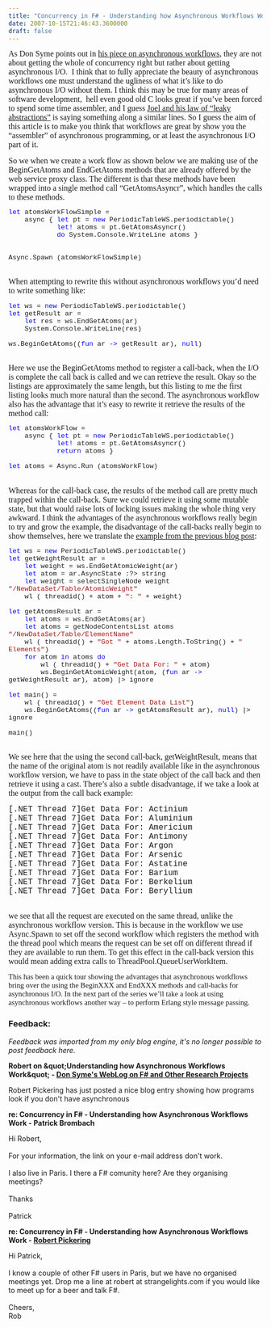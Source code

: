 ```yaml
---
title: "Concurrency in F# - Understanding how Asynchronous Workflows Work"
date: 2007-10-15T21:46:43.3600000
draft: false
---
```


<p class="MsoNormal" style="MARGIN: 0cm 0cm 10pt"><font face="Calibri" size="3">As Don Syme points out in <a href="http://blogs.msdn.com/dsyme/archive/2007/10/11/introducing-f-asynchronous-workflows.aspx">his piece on asynchronous workflows</a>, they are not about getting the whole of concurrency right but rather about getting asynchronous I/O.<span style="mso-spacerun: yes">  </span>I think that to fully appreciate the beauty of asynchronous workflows one must understand the ugliness of what it’s like to do asynchronous I/O without them. I think this may be true for many areas of software development,<span style="mso-spacerun: yes">  </span>hell even good old C looks great if you’ve been forced to spend some time assembler, and I guess <a href="http://www.joelonsoftware.com/articles/LeakyAbstractions.html">Joel and his law of “leaky abstractions”</a> is saying something along a similar lines. So I guess the aim of this article is to make you think that workflows are great by show you the “assembler” of asynchronous programming, or at least the asynchronous I/O part of it.</font></p>
<p class="MsoNormal" style="MARGIN: 0cm 0cm 10pt"><font face="Calibri" size="3">So we when we create a work flow as shown below we are making use of the BeginGetAtoms and EndGetAtoms methods that are already offered by the web service proxy class. The different is that these methods have been wrapped into a single method call “GetAtomsAsyncr”, which handles the calls to these methods.</font></p>
<p class="MsoNormal" style="MARGIN: 0cm 0cm 0pt; LINE-HEIGHT: normal; mso-layout-grid-align: none"><span style="FONT-SIZE: 10pt; COLOR: blue; FONT-FAMILY: &quot;Courier New&quot;; mso-no-proof: yes">let</span><span style="FONT-SIZE: 10pt; FONT-FAMILY: &quot;Courier New&quot;; mso-no-proof: yes"> atomsWorkFlowSimple = <o:p></o:p></span></p>
<p class="MsoNormal" style="MARGIN: 0cm 0cm 0pt; LINE-HEIGHT: normal; mso-layout-grid-align: none"><span style="FONT-SIZE: 10pt; FONT-FAMILY: &quot;Courier New&quot;; mso-no-proof: yes"><span style="mso-spacerun: yes">    </span>async { <span style="COLOR: blue">let</span> pt = <span style="COLOR: blue">new</span> PeriodicTableWS.periodictable()<o:p></o:p></span></p>
<p class="MsoNormal" style="MARGIN: 0cm 0cm 0pt; LINE-HEIGHT: normal; mso-layout-grid-align: none"><span style="FONT-SIZE: 10pt; FONT-FAMILY: &quot;Courier New&quot;; mso-no-proof: yes"><span style="mso-spacerun: yes">            </span><span style="COLOR: blue">let!</span> atoms = pt.GetAtomsAsyncr()<o:p></o:p></span></p>
<p class="MsoNormal" style="MARGIN: 0cm 0cm 0pt; LINE-HEIGHT: normal; mso-layout-grid-align: none"><span style="FONT-SIZE: 10pt; FONT-FAMILY: &quot;Courier New&quot;; mso-no-proof: yes"><span style="mso-spacerun: yes">            </span><span style="COLOR: blue">do</span> System.Console.WriteLine atoms }<o:p></o:p></span></p>
<p class="MsoNormal" style="MARGIN: 0cm 0cm 0pt; LINE-HEIGHT: normal; mso-layout-grid-align: none"><span style="FONT-SIZE: 10pt; FONT-FAMILY: &quot;Courier New&quot;; mso-no-proof: yes"><o:p> </o:p></span></p>
<p class="MsoNormal" style="MARGIN: 0cm 0cm 0pt; LINE-HEIGHT: normal; mso-layout-grid-align: none"><span style="FONT-SIZE: 10pt; FONT-FAMILY: &quot;Courier New&quot;; mso-no-proof: yes"><o:p> </o:p></span></p>
<p class="MsoNormal" style="MARGIN: 0cm 0cm 0pt; LINE-HEIGHT: normal; mso-layout-grid-align: none"><span style="FONT-SIZE: 10pt; FONT-FAMILY: &quot;Courier New&quot;; mso-no-proof: yes">Async.Spawn (atomsWorkFlowSimple)<o:p></o:p></span></p>
<p class="MsoNormal" style="MARGIN: 0cm 0cm 10pt"><o:p><font face="Calibri" size="3"> </font></o:p></p>
<p class="MsoNormal" style="MARGIN: 0cm 0cm 10pt"><font face="Calibri" size="3">When attempting to rewrite this without asynchronous workflows you’d need to write something like:</font></p>
<p class="MsoNormal" style="MARGIN: 0cm 0cm 0pt; LINE-HEIGHT: normal; mso-layout-grid-align: none"><span style="FONT-SIZE: 10pt; COLOR: blue; FONT-FAMILY: &quot;Courier New&quot;; mso-no-proof: yes">let</span><span style="FONT-SIZE: 10pt; FONT-FAMILY: &quot;Courier New&quot;; mso-no-proof: yes"> ws = <span style="COLOR: blue">new</span> PeriodicTableWS.periodictable()<o:p></o:p></span></p>
<p class="MsoNormal" style="MARGIN: 0cm 0cm 0pt; LINE-HEIGHT: normal; mso-layout-grid-align: none"><span style="FONT-SIZE: 10pt; COLOR: blue; FONT-FAMILY: &quot;Courier New&quot;; mso-no-proof: yes">let</span><span style="FONT-SIZE: 10pt; FONT-FAMILY: &quot;Courier New&quot;; mso-no-proof: yes"> getResult ar =<o:p></o:p></span></p>
<p class="MsoNormal" style="MARGIN: 0cm 0cm 0pt; LINE-HEIGHT: normal; mso-layout-grid-align: none"><span style="FONT-SIZE: 10pt; FONT-FAMILY: &quot;Courier New&quot;; mso-no-proof: yes"><span style="mso-spacerun: yes">    </span><span style="COLOR: blue">let</span> res = ws.EndGetAtoms(ar)<o:p></o:p></span></p>
<p class="MsoNormal" style="MARGIN: 0cm 0cm 0pt; LINE-HEIGHT: normal; mso-layout-grid-align: none"><span style="FONT-SIZE: 10pt; FONT-FAMILY: &quot;Courier New&quot;; mso-no-proof: yes"><span style="mso-spacerun: yes">    </span>System.Console.WriteLine(res)<o:p></o:p></span></p>
<p class="MsoNormal" style="MARGIN: 0cm 0cm 0pt; LINE-HEIGHT: normal; mso-layout-grid-align: none"><span style="FONT-SIZE: 10pt; FONT-FAMILY: &quot;Courier New&quot;; mso-no-proof: yes"><o:p> </o:p></span></p>
<p class="MsoNormal" style="MARGIN: 0cm 0cm 0pt; LINE-HEIGHT: normal; mso-layout-grid-align: none"><span style="FONT-SIZE: 10pt; FONT-FAMILY: &quot;Courier New&quot;; mso-no-proof: yes">ws.BeginGetAtoms((<span style="COLOR: blue">fun</span> ar <span style="COLOR: blue">-&gt;</span> getResult ar), <span style="COLOR: blue">null</span>)<o:p></o:p></span></p>
<p class="MsoNormal" style="MARGIN: 0cm 0cm 10pt"><o:p><font face="Calibri" size="3"> </font></o:p></p>
<p class="MsoNormal" style="MARGIN: 0cm 0cm 10pt"><font face="Calibri" size="3">Here we use the BeginGetAtoms method to register a call-back, when the I/O is complete the call back is called and we can retrieve the result. Okay so the listings are approximately the same length, but this listing to me the first listing looks much more natural than the second. The asynchronous workflow also has the advantage that it’s easy to rewrite it retrieve the results of the method call:</font></p>
<p class="MsoNormal" style="MARGIN: 0cm 0cm 0pt; LINE-HEIGHT: normal; mso-layout-grid-align: none"><span style="FONT-SIZE: 10pt; COLOR: blue; FONT-FAMILY: &quot;Courier New&quot;; mso-no-proof: yes">let</span><span style="FONT-SIZE: 10pt; FONT-FAMILY: &quot;Courier New&quot;; mso-no-proof: yes"> atomsWorkFlow = <o:p></o:p></span></p>
<p class="MsoNormal" style="MARGIN: 0cm 0cm 0pt; LINE-HEIGHT: normal; mso-layout-grid-align: none"><span style="FONT-SIZE: 10pt; FONT-FAMILY: &quot;Courier New&quot;; mso-no-proof: yes"><span style="mso-spacerun: yes">    </span>async { <span style="COLOR: blue">let</span> pt = <span style="COLOR: blue">new</span> PeriodicTableWS.periodictable()<o:p></o:p></span></p>
<p class="MsoNormal" style="MARGIN: 0cm 0cm 0pt; LINE-HEIGHT: normal; mso-layout-grid-align: none"><span style="FONT-SIZE: 10pt; FONT-FAMILY: &quot;Courier New&quot;; mso-no-proof: yes"><span style="mso-spacerun: yes">            </span><span style="COLOR: blue">let!</span> atoms = pt.GetAtomsAsyncr()<o:p></o:p></span></p>
<p class="MsoNormal" style="MARGIN: 0cm 0cm 0pt; LINE-HEIGHT: normal; mso-layout-grid-align: none"><span style="FONT-SIZE: 10pt; FONT-FAMILY: &quot;Courier New&quot;; mso-no-proof: yes"><span style="mso-spacerun: yes">            </span><span style="COLOR: blue">return</span> atoms }<o:p></o:p></span></p>
<p class="MsoNormal" style="MARGIN: 0cm 0cm 0pt; LINE-HEIGHT: normal; mso-layout-grid-align: none"><span style="FONT-SIZE: 10pt; FONT-FAMILY: &quot;Courier New&quot;; mso-no-proof: yes"><o:p> </o:p></span></p>
<p class="MsoNormal" style="MARGIN: 0cm 0cm 0pt; LINE-HEIGHT: normal; mso-layout-grid-align: none"><span style="FONT-SIZE: 10pt; COLOR: blue; FONT-FAMILY: &quot;Courier New&quot;; mso-no-proof: yes">let</span><span style="FONT-SIZE: 10pt; FONT-FAMILY: &quot;Courier New&quot;; mso-no-proof: yes"> atoms = Async.Run (atomsWorkFlow)<o:p></o:p></span></p>
<p class="MsoNormal" style="MARGIN: 0cm 0cm 10pt"><o:p><font face="Calibri" size="3"> </font></o:p></p>
<p class="MsoNormal" style="MARGIN: 0cm 0cm 10pt"><font face="Calibri" size="3">Whereas for the call-back case, the results of the method call are pretty much trapped within the call-back. Sure we could retrieve it using some mutable state, but that would raise lots of locking issues making the whole thing very awkward. I think the advantages of the asynchronous workflows really begin to try and grow the example, the disadvantage of the call-backs really begin to show themselves, here we translate the <a href="http://strangelights.com/blog/archive/2007/09/29/1597.aspx">example from the previous blog post</a>:</font></p>
<p class="MsoNormal" style="MARGIN: 0cm 0cm 0pt; LINE-HEIGHT: normal; mso-layout-grid-align: none"><span style="FONT-SIZE: 10pt; COLOR: blue; FONT-FAMILY: &quot;Courier New&quot;; mso-no-proof: yes">let</span><span style="FONT-SIZE: 10pt; FONT-FAMILY: &quot;Courier New&quot;; mso-no-proof: yes"> ws = <span style="COLOR: blue">new</span> PeriodicTableWS.periodictable()<o:p></o:p></span></p>
<p class="MsoNormal" style="MARGIN: 0cm 0cm 0pt; LINE-HEIGHT: normal; mso-layout-grid-align: none"><span style="FONT-SIZE: 10pt; COLOR: blue; FONT-FAMILY: &quot;Courier New&quot;; mso-no-proof: yes">let</span><span style="FONT-SIZE: 10pt; FONT-FAMILY: &quot;Courier New&quot;; mso-no-proof: yes"> getWeightResult ar =<o:p></o:p></span></p>
<p class="MsoNormal" style="MARGIN: 0cm 0cm 0pt; LINE-HEIGHT: normal; mso-layout-grid-align: none"><span style="FONT-SIZE: 10pt; FONT-FAMILY: &quot;Courier New&quot;; mso-no-proof: yes"><span style="mso-spacerun: yes">    </span><span style="COLOR: blue">let</span> weight = ws.EndGetAtomicWeight(ar)<o:p></o:p></span></p>
<p class="MsoNormal" style="MARGIN: 0cm 0cm 0pt; LINE-HEIGHT: normal; mso-layout-grid-align: none"><span style="FONT-SIZE: 10pt; FONT-FAMILY: &quot;Courier New&quot;; mso-no-proof: yes"><span style="mso-spacerun: yes">    </span><span style="COLOR: blue">let</span> atom = ar.AsyncState :?&gt; string<o:p></o:p></span></p>
<p class="MsoNormal" style="MARGIN: 0cm 0cm 0pt; LINE-HEIGHT: normal; mso-layout-grid-align: none"><span style="FONT-SIZE: 10pt; FONT-FAMILY: &quot;Courier New&quot;; mso-no-proof: yes"><span style="mso-spacerun: yes">    </span><span style="COLOR: blue">let</span> weight = selectSingleNode weight <span style="COLOR: #a31515">"/NewDataSet/Table/AtomicWeight"<o:p></o:p></span></span></p>
<p class="MsoNormal" style="MARGIN: 0cm 0cm 0pt; LINE-HEIGHT: normal; mso-layout-grid-align: none"><span style="FONT-SIZE: 10pt; FONT-FAMILY: &quot;Courier New&quot;; mso-no-proof: yes"><span style="mso-spacerun: yes">    </span>wl ( threadid() + atom + <span style="COLOR: #a31515">": "</span> + weight)<o:p></o:p></span></p>
<p class="MsoNormal" style="MARGIN: 0cm 0cm 0pt; LINE-HEIGHT: normal; mso-layout-grid-align: none"><span style="FONT-SIZE: 10pt; FONT-FAMILY: &quot;Courier New&quot;; mso-no-proof: yes"><o:p> </o:p></span></p>
<p class="MsoNormal" style="MARGIN: 0cm 0cm 0pt; LINE-HEIGHT: normal; mso-layout-grid-align: none"><span style="FONT-SIZE: 10pt; COLOR: blue; FONT-FAMILY: &quot;Courier New&quot;; mso-no-proof: yes">let</span><span style="FONT-SIZE: 10pt; FONT-FAMILY: &quot;Courier New&quot;; mso-no-proof: yes"> getAtomsResult ar =<o:p></o:p></span></p>
<p class="MsoNormal" style="MARGIN: 0cm 0cm 0pt; LINE-HEIGHT: normal; mso-layout-grid-align: none"><span style="FONT-SIZE: 10pt; FONT-FAMILY: &quot;Courier New&quot;; mso-no-proof: yes"><span style="mso-spacerun: yes">    </span><span style="COLOR: blue">let</span> atoms = ws.EndGetAtoms(ar)<o:p></o:p></span></p>
<p class="MsoNormal" style="MARGIN: 0cm 0cm 0pt; LINE-HEIGHT: normal; mso-layout-grid-align: none"><span style="FONT-SIZE: 10pt; FONT-FAMILY: &quot;Courier New&quot;; mso-no-proof: yes"><span style="mso-spacerun: yes">    </span><span style="COLOR: blue">let</span> atoms = getNodeContentsList atoms <span style="COLOR: #a31515">"/NewDataSet/Table/ElementName"<o:p></o:p></span></span></p>
<p class="MsoNormal" style="MARGIN: 0cm 0cm 0pt; LINE-HEIGHT: normal; mso-layout-grid-align: none"><span style="FONT-SIZE: 10pt; FONT-FAMILY: &quot;Courier New&quot;; mso-no-proof: yes"><span style="mso-spacerun: yes">    </span>wl ( threadid() + <span style="COLOR: #a31515">"Got "</span> + atoms.Length.ToString() + <span style="COLOR: #a31515">" Elements"</span>)<o:p></o:p></span></p>
<p class="MsoNormal" style="MARGIN: 0cm 0cm 0pt; LINE-HEIGHT: normal; mso-layout-grid-align: none"><span style="FONT-SIZE: 10pt; FONT-FAMILY: &quot;Courier New&quot;; mso-no-proof: yes"><span style="mso-spacerun: yes">    </span><span style="COLOR: blue">for</span> atom <span style="COLOR: blue">in</span> atoms <span style="COLOR: blue">do<o:p></o:p></span></span></p>
<p class="MsoNormal" style="MARGIN: 0cm 0cm 0pt; LINE-HEIGHT: normal; mso-layout-grid-align: none"><span style="FONT-SIZE: 10pt; FONT-FAMILY: &quot;Courier New&quot;; mso-no-proof: yes"><span style="mso-spacerun: yes">        </span>wl ( threadid() + <span style="COLOR: #a31515">"Get Data For: "</span> + atom)<o:p></o:p></span></p>
<p class="MsoNormal" style="MARGIN: 0cm 0cm 0pt; LINE-HEIGHT: normal; mso-layout-grid-align: none"><span style="FONT-SIZE: 10pt; FONT-FAMILY: &quot;Courier New&quot;; mso-no-proof: yes"><span style="mso-spacerun: yes">        </span>ws.BeginGetAtomicWeight(atom, (<span style="COLOR: blue">fun</span> ar <span style="COLOR: blue">-&gt;</span> getWeightResult ar), atom) |&gt; ignore<o:p></o:p></span></p>
<p class="MsoNormal" style="MARGIN: 0cm 0cm 0pt; LINE-HEIGHT: normal; mso-layout-grid-align: none"><span style="FONT-SIZE: 10pt; FONT-FAMILY: &quot;Courier New&quot;; mso-no-proof: yes"><o:p> </o:p></span></p>
<p class="MsoNormal" style="MARGIN: 0cm 0cm 0pt; LINE-HEIGHT: normal; mso-layout-grid-align: none"><span style="FONT-SIZE: 10pt; COLOR: blue; FONT-FAMILY: &quot;Courier New&quot;; mso-no-proof: yes">let</span><span style="FONT-SIZE: 10pt; FONT-FAMILY: &quot;Courier New&quot;; mso-no-proof: yes"> main() =<o:p></o:p></span></p>
<p class="MsoNormal" style="MARGIN: 0cm 0cm 0pt; LINE-HEIGHT: normal; mso-layout-grid-align: none"><span style="FONT-SIZE: 10pt; FONT-FAMILY: &quot;Courier New&quot;; mso-no-proof: yes"><span style="mso-spacerun: yes">    </span>wl ( threadid() + <span style="COLOR: #a31515">"Get Element Data List"</span>)<o:p></o:p></span></p>
<p class="MsoNormal" style="MARGIN: 0cm 0cm 0pt; LINE-HEIGHT: normal; mso-layout-grid-align: none"><span style="FONT-SIZE: 10pt; FONT-FAMILY: &quot;Courier New&quot;; mso-no-proof: yes"><span style="mso-spacerun: yes">    </span>ws.BeginGetAtoms((<span style="COLOR: blue">fun</span> ar <span style="COLOR: blue">-&gt;</span> getAtomsResult ar), <span style="COLOR: blue">null</span>) |&gt; ignore<o:p></o:p></span></p>
<p class="MsoNormal" style="MARGIN: 0cm 0cm 0pt; LINE-HEIGHT: normal; mso-layout-grid-align: none"><span style="FONT-SIZE: 10pt; FONT-FAMILY: &quot;Courier New&quot;; mso-no-proof: yes"><o:p> </o:p></span></p>
<p class="MsoNormal" style="MARGIN: 0cm 0cm 0pt; LINE-HEIGHT: normal; mso-layout-grid-align: none"><span style="FONT-SIZE: 10pt; FONT-FAMILY: &quot;Courier New&quot;; mso-no-proof: yes">main()<o:p></o:p></span></p>
<p class="MsoNormal" style="MARGIN: 0cm 0cm 10pt"><o:p><font face="Calibri" size="3"> </font></o:p></p>
<p class="MsoNormal" style="MARGIN: 0cm 0cm 10pt"><font face="Calibri" size="3">We see here that the using the second call-back, getWeightResult, means that the name of the original atom is not readily available like in the asynchronous workflow version, we have to pass in the state object of the call back and then retrieve it using a cast. There’s also a subtle disadvantage, if we take a look at the output from the call back example:</font></p>
<p class="MsoNormal" style="MARGIN: 0cm 0cm 0pt"><span style="FONT-FAMILY: &quot;Courier New&quot;"><font size="3">[.NET Thread 7]Get Data For: Actinium<o:p></o:p></font></span></p>
<p class="MsoNormal" style="MARGIN: 0cm 0cm 0pt"><span style="FONT-FAMILY: &quot;Courier New&quot;"><font size="3">[.NET Thread 7]Get Data For: Aluminium<o:p></o:p></font></span></p>
<p class="MsoNormal" style="MARGIN: 0cm 0cm 0pt"><span style="FONT-FAMILY: &quot;Courier New&quot;"><font size="3">[.NET Thread 7]Get Data For: Americium<o:p></o:p></font></span></p>
<p class="MsoNormal" style="MARGIN: 0cm 0cm 0pt"><span style="FONT-FAMILY: &quot;Courier New&quot;"><font size="3">[.NET Thread 7]Get Data For: Antimony<o:p></o:p></font></span></p>
<p class="MsoNormal" style="MARGIN: 0cm 0cm 0pt"><span style="FONT-FAMILY: &quot;Courier New&quot;"><font size="3">[.NET Thread 7]Get Data For: Argon<o:p></o:p></font></span></p>
<p class="MsoNormal" style="MARGIN: 0cm 0cm 0pt"><span style="FONT-FAMILY: &quot;Courier New&quot;"><font size="3">[.NET Thread 7]Get Data For: Arsenic<o:p></o:p></font></span></p>
<p class="MsoNormal" style="MARGIN: 0cm 0cm 0pt"><span style="FONT-FAMILY: &quot;Courier New&quot;"><font size="3">[.NET Thread 7]Get Data For: Astatine<o:p></o:p></font></span></p>
<p class="MsoNormal" style="MARGIN: 0cm 0cm 0pt"><span style="FONT-FAMILY: &quot;Courier New&quot;"><font size="3">[.NET Thread 7]Get Data For: Barium<o:p></o:p></font></span></p>
<p class="MsoNormal" style="MARGIN: 0cm 0cm 0pt"><span style="FONT-FAMILY: &quot;Courier New&quot;"><font size="3">[.NET Thread 7]Get Data For: Berkelium<o:p></o:p></font></span></p>
<p class="MsoNormal" style="MARGIN: 0cm 0cm 0pt"><span style="FONT-FAMILY: &quot;Courier New&quot;"><font size="3">[.NET Thread 7]Get Data For: Beryllium<o:p></o:p></font></span></p>
<p class="MsoNormal" style="MARGIN: 0cm 0cm 10pt"><o:p><font face="Calibri" size="3"> </font></o:p></p>
<p class="MsoNormal" style="MARGIN: 0cm 0cm 10pt"><font face="Calibri" size="3">we see that all the request are executed on the same thread, unlike the asynchronous workflow version. This is because in the workflow we use Async.Spawn to set off the second workflow which registers the method with the thread pool which means the request can be set off on different thread if they are available to run them. To get this effect in the call-back version this would mean adding extra calls to ThreadPool.QueueUserWorkItem.</font></p>
<span style="FONT-SIZE: 11pt; FONT-FAMILY: &quot;Calibri&quot;,&quot;sans-serif&quot;; mso-ascii-theme-font: minor-latin; mso-fareast-font-family: Calibri; mso-fareast-theme-font: minor-latin; mso-hansi-theme-font: minor-latin; mso-bidi-font-family: 'Times New Roman'; mso-bidi-theme-font: minor-bidi; mso-fareast-language: EN-US; mso-ansi-language: EN-GB; mso-bidi-language: AR-SA">This has been a quick tour showing the advantages that asynchronous workflows bring over the using the BeginXXX and EndXXX methods and call-backs for asynchronous I/O. In the next part of the series we’ll take a look at using asynchronous workflows another way – to perform Erlang style message passing.</span>

### Feedback:

*Feedback was imported from my only blog engine, it's no longer possible to post feedback here.*

**Robert on &amp;quot;Understanding how Asynchronous Workflows Work&amp;quot; - [Don Syme's WebLog on F# and Other Research Projects](http://blogs.msdn.com/dsyme/archive/2007/10/15/robert-on-understanding-how-asynchronous-workflows-work.aspx)**

Robert Pickering has just posted a nice blog entry showing how programs look if you don't have asynchronous

**re: Concurrency in F# - Understanding how Asynchronous Workflows Work - Patrick Brombach**

Hi Robert,<br /><br />For your information, the link on your e-mail address don't work.<br /><br />I also live in Paris. I there a F# comunity here?  Are they organising meetings?<br /><br />Thanks<br /><br />Patrick

**re: Concurrency in F# - Understanding how Asynchronous Workflows Work - [Robert Pickering](http://strangelights.com/)**

Hi Patrick,<br /><br />I know a couple of other F# users in Paris, but we have no organised meetings yet. Drop me a line at robert at strangelights.com if you would like to meet up for a beer and talk F#.<br /><br />Cheers,<br />Rob

